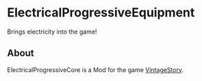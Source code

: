 # ElectricalProgressiveEquipment

Brings electricity into the game!

## About

ElectricalProgressiveCore is a Mod for the game [VintageStory](https://www.vintagestory.at/).
